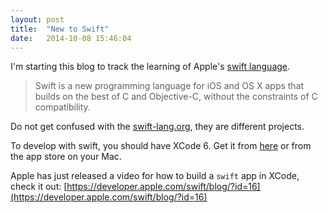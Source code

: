```yaml
---
layout: post
title:  "New to Swift"
date:   2014-10-08 15:46:04
---
```

I'm starting this blog to track the learning of Apple's [swift language](https://developer.apple.com/swift).

> Swift is a new programming language for iOS and OS X apps that builds on the best of C and Objective-C, without the constraints of C compatibility.

Do not get confused with the [swift-lang.org](swift-lang.org), they are different projects.

To develop with swift, you should have XCode 6. Get it from [here](httpe://developer.apple.com/devcenter/download.action?path=/Developer_Tools/xcode_6.1_gm_seed_2_ofnue4/xcode_6.1_gm_seed_2.dmg) or from the app store on your Mac.

Apple has just released a video for how to build a `swift` app in XCode, check it out: [https://developer.apple.com/swift/blog/?id=16](https://developer.apple.com/swift/blog/?id=16)


